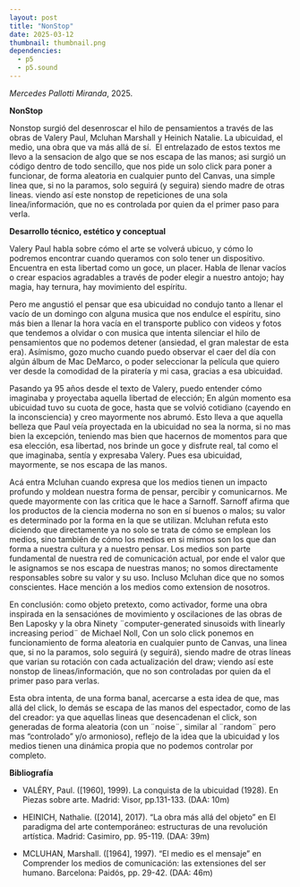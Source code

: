 ```yaml
---
layout: post
title: "NonStop"
date: 2025-03-12
thumbnail: thumbnail.png
dependencies:
  - p5
  - p5.sound
---
```


<div id="div-sketch">
  <script type="text/javascript" src="sketch.js"></script>
</div>

_Mercedes Pallotti Miranda_, 2025.

**NonStop**

Nonstop surgió del desenroscar el hilo de pensamientos a través de las obras de Valery Paul, Mcluhan Marshall y Heinich Natalie. La ubicuidad, el medio, una obra que va más allá de sí.  El entrelazado de estos textos me llevo a la sensacion de algo que se nos escapa de las manos; asi surgió un código dentro de todo sencillo, que nos pide un solo click para poner a funcionar, de forma aleatoria en cualquier punto del Canvas, una simple linea que, si no la paramos, solo seguirá (y seguira) siendo madre de otras lineas.
viendo así este nonstop de repeticiones de una sola linea/información, que no es controlada por quien da el primer paso para verla.

**Desarrollo técnico, estético y conceptual**

Valery Paul habla sobre cómo el arte se volverá ubicuo, y cómo lo podremos encontrar cuando queramos con solo tener un dispositivo. Encuentra en esta libertad como un goce, un placer. Habla de llenar vacíos o crear espacios agradables a través de poder elegir a nuestro antojo; hay magia, hay ternura, hay movimiento del espíritu. 

Pero me angustió el pensar que esa ubicuidad no condujo tanto a llenar el vacío de un domingo con alguna musica que nos endulce el espíritu, sino más bien a llenar la hora vacía en el transporte publico con videos y fotos que tendemos a olvidar o con musica que intenta silenciar el hilo de pensamientos que no podemos detener (ansiedad, el gran malestar de esta era).
Asímismo, gozo mucho cuando puedo observar el caer del día con algún álbum de Mac DeMarco, o poder seleccionar la película que quiero ver desde la comodidad de la piratería y mi casa, gracias a esa ubicuidad.

Pasando ya 95 años desde el texto de Valery, puedo entender cómo imaginaba y proyectaba aquella libertad de elección; En algún momento esa ubicuidad tuvo su cuota de goce, hasta que se volvió cotidiano (cayendo en la inconsciencia) y creo mayormente nos abrumó. Esto lleva a que aquella belleza que Paul veía proyectada en la ubicuidad no sea la norma, si no mas bien la excepción, teniendo mas bien que hacernos de momentos para que esa elección, esa libertad, nos brinde un goce y disfrute real, tal como el que imaginaba, sentía y expresaba Valery.
Pues esa ubicuidad, mayormente, se nos escapa de las manos. 

Acá entra Mcluhan cuando expresa que los medios tienen un impacto profundo y moldean nuestra forma de pensar, percibir y comunicarnos. Me quede mayormente con las critica que le hace a Sarnoff. Sarnoff afirma que los productos de la ciencia moderna no son en sí buenos o malos; su valor es determinado por la forma en la que se utilizan. Mcluhan refuta esto diciendo que directamente ya no solo se trata de cómo se emplean los medios, sino también de cómo los medios en si mismos son los que dan forma a nuestra cultura y a nuestro pensar. Los medios son parte fundamental de nuestra red de comunicación actual, por ende el valor que le asignamos se nos escapa de nuestras manos; no somos directamente responsables sobre su valor y su uso. Incluso Mcluhan dice que no somos conscientes.
Hace mención a los medios como extension de nosotros. 

En conclusión: como objeto pretexto, como activador, forme una obra inspirada en la sensaciónes de movimiento y oscilaciones de las obras de Ben Laposky y la obra Ninety ¨computer-generated sinusoids with linearly increasing period¨ de Michael Noll, 
Con un solo click ponemos en funcionamiento de forma aleatoria en cualquier punto de Canvas, una linea que, si no la paramos, solo seguirá (y seguirá), siendo madre de otras líneas que varian su rotación con cada actualización del draw; viendo así este nonstop de lineas/información, que no son controladas por quien da el primer paso para verlas. 

Esta obra intenta, de una forma banal, acercarse a esta idea de que, mas allá del click, lo demás se escapa de las manos del espectador, como de las del creador: ya que aquellas lineas que desencadenan el click, son generadas de forma aleatoria (con un ¨noise¨, similar al ¨random¨ pero mas “controlado” y/o armonioso), reflejo de la idea que la ubicuidad y los medios tienen una dinámica propia que no podemos controlar por completo.


**Bibliografía**

- VALÉRY, Paul. ([1960], 1999). La conquista de la ubicuidad (1928). En Piezas
sobre arte. Madrid: Visor, pp.131-133. (DAA: 10m)


- HEINICH, Nathalie. ([2014], 2017). “La obra más allá del objeto” en El
paradigma del arte contemporáneo: estructuras de una revolución artística.
Madrid: Casimiro, pp. 95-119. (DAA: 39m)


- MCLUHAN, Marshall. ([1964], 1997). “El medio es el mensaje” en Comprender
los medios de comunicación: las extensiones del ser humano. Barcelona: Paidós,
pp. 29-42. (DAA: 46m)
